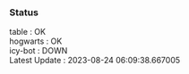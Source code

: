 ### Status


table : OK  
hogwarts : OK  
icy-bot : DOWN  
Latest Update : 2023-08-24 06:09:38.667005

